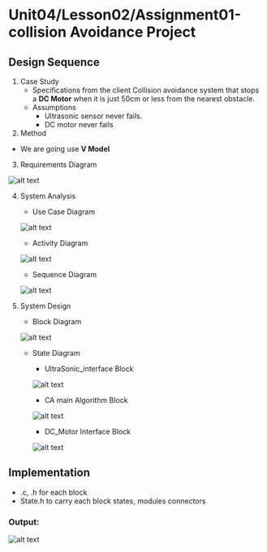 # Unit04/Lesson02/Assignment01-collision Avoidance Project
## Design Sequence
1. Case Study
    - Specifications from the client
    Collision avoidance system that stops a **DC Motor** when it is just 50cm or less from the nearest obstacle.
    - Assumptions
        - Ultrasonic sensor never fails.
        - DC motor never fails
2. Method
- We are going use **V Model**
3. Requirements Diagram

![alt text](figures/CA_Requiements.png)

4. System Analysis
    - Use Case Diagram
    
    ![alt text](figures/CA_Use_Case.png)
    
    - Activity Diagram
    
    ![alt text](figures/CA_Activity.png)
    
    - Sequence Diagram
    
    ![alt text](figures/CA_Sequence.png)

5. System Design
    - Block Diagram
    
    ![alt text](figures/CA_Block.png)
    
    - State Diagram
        - UltraSonic_interface Block
        
        ![alt text](figures/CA_US.png)
        
        - CA main Algorithm Block
        
        ![alt text](figures/CA_Main_Algo.png)
        
        - DC_Motor Interface Block
        
        ![alt text](figures/CA_DC_Mottor.png)

## Implementation
- .c, .h for each block
- State.h to carry each block states, modules connectors 
### Output:
![alt text](figures/CA_code_output.png)

